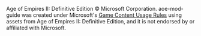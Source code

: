 Age of Empires II: Definitive Edition © Microsoft Corporation. aoe-mod-guide was created under Microsoft's [Game Content Usage Rules](https://www.xbox.com/en-US/developers/rules) using assets from Age of Empires II: Definitive Edition, and it is not endorsed by or affiliated with Microsoft. 